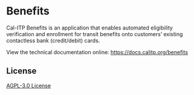 # Benefits

Cal-ITP Benefits is an application that enables automated eligibility verification and enrollment for transit benefits onto customers’ existing contactless bank (credit/debit) cards.

View the technical documentation online: <https://docs.calitp.org/benefits>

## License

[AGPL-3.0 License](./LICENSE)
